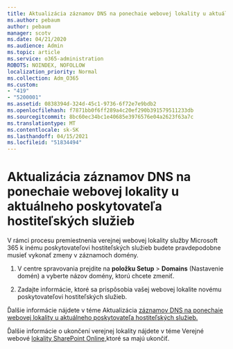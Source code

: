 ```yaml
---
title: Aktualizácia záznamov DNS na ponechaie webovej lokality u aktuálneho poskytovateľa hostiteľských služieb
ms.author: pebaum
author: pebaum
manager: scotv
ms.date: 04/21/2020
ms.audience: Admin
ms.topic: article
ms.service: o365-administration
ROBOTS: NOINDEX, NOFOLLOW
localization_priority: Normal
ms.collection: Adm_O365
ms.custom:
- "419"
- "5200001"
ms.assetid: 0838394d-324d-45c1-9736-6f72e7e9bdb2
ms.openlocfilehash: f7871bb0f6ff289a4c20ef290b391579511233db
ms.sourcegitcommit: 8bc60ec34bc1e40685e3976576e04a2623f63a7c
ms.translationtype: MT
ms.contentlocale: sk-SK
ms.lasthandoff: 04/15/2021
ms.locfileid: "51834494"
---
```

# <a name="update-dns-records-to-keep-your-website-with-your-current-hosting-provider"></a>Aktualizácia záznamov DNS na ponechaie webovej lokality u aktuálneho poskytovateľa hostiteľských služieb

V rámci procesu premiestnenia verejnej webovej lokality služby Microsoft 365 k inému poskytovateľovi hostiteľských služieb budete pravdepodobne musieť vykonať zmeny v záznamoch domény.
  
1. V centre spravovania prejdite na **položku Setup** \> **Domains** (Nastavenie domén) a vyberte názov domény, ktorú chcete zmeniť.

2. Zadajte informácie, ktoré sa prispôsobia vašej webovej lokalite novému poskytovateľovi hostiteľských služieb.

Ďalšie informácie nájdete v téme Aktualizácia [záznamov DNS na ponechaie webovej lokality u aktuálneho poskytovateľa hostiteľských služieb.](https://docs.microsoft.com/microsoft-365/admin/dns/update-dns-records-to-retain-current-hosting-provider?view=o365-worldwide)
  
Ďalšie informácie o ukončení verejnej lokality nájdete v téme Verejné webové [lokality SharePoint Online,](https://support.office.com/article/sharepoint-online-public-websites-to-be-discontinued-e86bfd2f-5c7d-446f-a430-7cfcc0130916)ktoré sa majú ukončiť.

